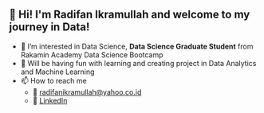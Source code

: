 ## 🚀 Hi! I'm Radifan Ikramullah and welcome to my journey in Data!
- 👀 I’m interested in Data Science, **Data Science Graduate Student** from Rakamin Academy Data Science Bootcamp
- 💞️ Will be having fun with learning and creating project in Data Analytics and Machine Learning
- 📫 How to reach me 
  - 📧 radifanikramullah@yahoo.co.id
  - 🤝 [LinkedIn](https://www.linkedin.com/in/radifan-ikramullah/)

<!---
radifanikramullah/radifanikramullah is a ✨ special ✨ repository because its `README.md` (this file) appears on your GitHub profile.
You can click the Preview link to take a look at your changes.
--->
